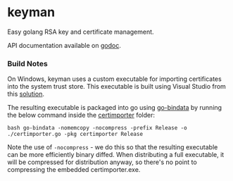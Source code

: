 keyman
======

Easy golang RSA key and certificate management.

API documentation available on [godoc](https://godoc.org/github.com/oxtoacart/keyman).

### Build Notes

On Windows, keyman uses a custom executable for importing certificates into the
system trust store.  This executable is built using Visual Studio from this
[solution](certimporter).

The resulting executable is packaged into go using
[go-bindata](https://github.com/jteeuwen/go-bindata) by running the below
command inside the [certimporter](certimporter) folder:

`bash
go-bindata -nomemcopy -nocompress -prefix Release -o ./certimporter.go -pkg certimporter Release
`

Note the use of `-nocompress` - we do this so that the resulting executable can
be more efficiently binary diffed.  When distributing a full executable, it will
be compressed for distribution anyway, so there's no point to compressing the
embedded certimporter.exe.
